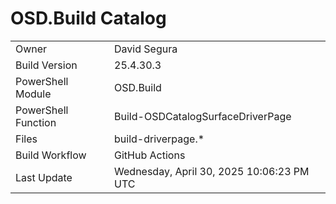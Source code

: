 ﻿# OSD.Build Catalog

| | |
|-|-|
| Owner | David Segura |
| Build Version | 25.4.30.3 |
| PowerShell Module | OSD.Build |
| PowerShell Function | Build-OSDCatalogSurfaceDriverPage |
| Files | build-driverpage.* |
| Build Workflow | GitHub Actions |
| Last Update | Wednesday, April 30, 2025 10:06:23 PM UTC |
